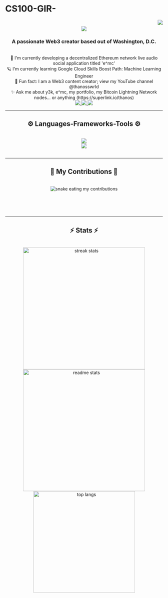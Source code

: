# CS100-GIR-
<img align="right" src="https://visitor-badge.laobi.icu/badge?page_id=salesp07.salesp07" />

<h1 align="center">
    <img src="https://readme-typing-svg.herokuapp.com/?font=Righteous&size=35&center=true&vCenter=true&width=500&height=70&duration=4000&lines=Hello!+Welcome+to+Thanos+Wrld!;" />
</h1>

<h3 align="center">A passionate Web3 creator based out of Washington, D.C.</h3>

<br/>

<div align="center">
    🚀 I'm currently developing a decentralized Ethereum network live audio social application titled 'e^mc'
    <br/>
    🪐 I'm currently learning Google Cloud Skills Boost Path: Machine Learning Engineer
    <br/>
    💫 Fun fact: I am a Web3 content creator; view my YouTube channel @thanosswrld
    <br/>
    ✨ Ask me about y3k, e^mc, my portfolio, my Bitcoin Lightning Network nodes... or anything (https://superlink.io/thanos)
</div>

<div align="center">
    <a href="mailto:thane.douglass@bison.howard.edu">
        <img src="https://img.shields.io/badge/Gmail-333333?style=for-the-badge&logo=gmail&logoColor=red" />
    </a>
    <a href="https://www.linkedin.com/in/thanedouglass/" target="_blank"> 
        <img src="https://img.shields.io/badge/LinkedIn-0077B5?style=for-the-badge&logo=linkedin&logoColor=white" />
    </a>
    <a href="https://thanosdesigns.myportfolio.com/work" target="_blank">
        <img src="https://img.shields.io/badge/Portfolio-FF5722?style=for-the-badge&logo=todoist&logoColor=white" />
    </a>
</div>

<hr/>

<h2 align="center"> ⚙️ Languages-Frameworks-Tools ⚙️ </h2>
<br/> 
<div align="center">
    <a href="https://skillicons.dev">
        <img src="https://skillicons.dev/icons?i=nodejs,github,python,javascript,express,firebase,mongodb,c,java" /><br> 
        <img src="https://skillicons.dev/icons?i=react,bootstrap,mui,mysql,flask,html,css,vscode,figma,git" />
    </a>
</div>

<br/>
<hr/>

<div align="center">
  <h2>🐍 My Contributions 🐍</h2>
  <br>
  <img alt="snake eating my contributions" src="https://raw.githubusercontent.com/thanedouglass/thanedouglass/output/github-contribution-grid-snake.svg" />
  
  <br/><br/><br/>
</div>

<hr/>

<h2 align="center">⚡ Stats ⚡</h2>
<br>
<div align=center>
  <img width=390 src="https://github-readme-streak-stats-thanedouglass.vercel.app/?user=thanedouglass&count_private=true&theme=react&border_radius=10" alt="streak stats"/>
  <img width=390 src="https://github-readme-stats-thanedouglass.vercel.app/api?username=thanedouglass&count_private=true&show_icons=true&theme=react&rank_icon=github&border_radius=10" alt="readme stats" />
  <br/>
  <img width=325 align="center" src="https://github-readme-stats-thanedouglass.vercel.app/api/top-langs/?username=thanedouglass&hide=HTML&langs_count=8&layout=compact&theme=react&border_radius=10&size_weight=0.5&count_weight=0.5&exclude_repo=github-readme-stats" alt="top langs" />
</div>

<br/><br/>
